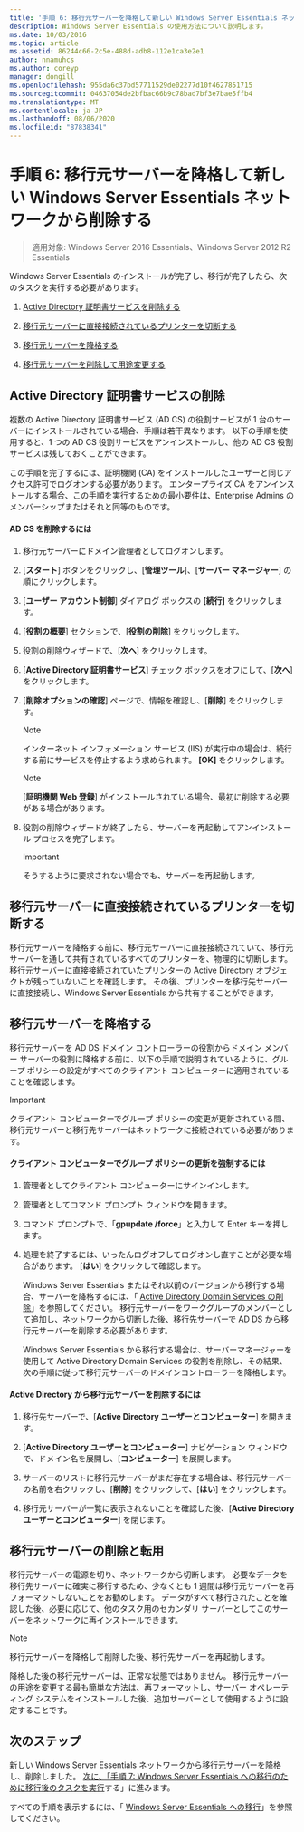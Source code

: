 ```yaml
---
title: '手順 6: 移行元サーバーを降格して新しい Windows Server Essentials ネットワークから削除する'
description: Windows Server Essentials の使用方法について説明します。
ms.date: 10/03/2016
ms.topic: article
ms.assetid: 86244c66-2c5e-488d-adb8-112e1ca3e2e1
author: nnamuhcs
ms.author: coreyp
manager: dongill
ms.openlocfilehash: 955da6c37bd57711529de02277d10f4627851715
ms.sourcegitcommit: 04637054de2bfbac66b9c78bad7bf3e7bae5ffb4
ms.translationtype: MT
ms.contentlocale: ja-JP
ms.lasthandoff: 08/06/2020
ms.locfileid: "87838341"
---
```

# <a name="step-6-demote-and-remove-the-source-server-from-the-new-windows-server-essentials-network"></a>手順 6: 移行元サーバーを降格して新しい Windows Server Essentials ネットワークから削除する

>適用対象: Windows Server 2016 Essentials、Windows Server 2012 R2 Essentials

Windows Server Essentials のインストールが完了し、移行が完了したら、次のタスクを実行する必要があります。

1.  [Active Directory 証明書サービスを削除する](Step-6--Demote-and-remove-the-Source-Server-from-the-new-Windows-Server-Essentials-network.md#BKMK_ADCS)

2.  [移行元サーバーに直接接続されているプリンターを切断する](Step-6--Demote-and-remove-the-Source-Server-from-the-new-Windows-Server-Essentials-network.md#BKMK_PhysicallyDisconnect)

3.  [移行元サーバーを降格する](Step-6--Demote-and-remove-the-Source-Server-from-the-new-Windows-Server-Essentials-network.md#BKMK_DemoteTheSourceServer)

4.  [移行元サーバーを削除して用途変更する](Step-6--Demote-and-remove-the-Source-Server-from-the-new-Windows-Server-Essentials-network.md#BKMK_RemoveTheSourceServer)

##  <a name="remove-active-directory-certificate-services"></a><a name="BKMK_ADCS"></a>Active Directory 証明書サービスの削除
 複数の Active Directory 証明書サービス (AD CS) の役割サービスが 1 台のサーバーにインストールされている場合、手順は若干異なります。 以下の手順を使用すると、1 つの AD CS 役割サービスをアンインストールし、他の AD CS 役割サービスは残しておくことができます。

 この手順を完了するには、証明機関 (CA) をインストールしたユーザーと同じアクセス許可でログオンする必要があります。 エンタープライズ CA をアンインストールする場合、この手順を実行するための最小要件は、Enterprise Admins のメンバーシップまたはそれと同等のものです。

#### <a name="to-remove-ad-cs"></a>AD CS を削除するには

1.  移行元サーバーにドメイン管理者としてログオンします。

2.  [**スタート**] ボタンをクリックし、[**管理ツール**]、[**サーバー マネージャー**] の順にクリックします。

3.  [**ユーザー アカウント制御**] ダイアログ ボックスの **[続行]** をクリックします。

4.  [**役割の概要**] セクションで、[**役割の削除**] をクリックします。

5.  役割の削除ウィザードで、[**次へ**] をクリックします。

6.  [**Active Directory 証明書サービス**] チェック ボックスをオフにして、[**次へ**] をクリックします。

7.  [**削除オプションの確認**] ページで、情報を確認し、[**削除**] をクリックします。

    > [!NOTE]
    >  インターネット インフォメーション サービス (IIS) が実行中の場合は、続行する前にサービスを停止するよう求められます。 **[OK]** をクリックします。

    > [!NOTE]
    >  [**証明機関 Web 登録**] がインストールされている場合、最初に削除する必要がある場合があります。

8.  役割の削除ウィザードが終了したら、サーバーを再起動してアンインストール プロセスを完了します。

    > [!IMPORTANT]
    >  そうするように要求されない場合でも、サーバーを再起動します。

##  <a name="disconnect-printers-that-are-directly-connected-to-the-source-server"></a><a name="BKMK_PhysicallyDisconnect"></a>移行元サーバーに直接接続されているプリンターを切断する
 移行元サーバーを降格する前に、移行元サーバーに直接接続されていて、移行元サーバーを通して共有されているすべてのプリンターを、物理的に切断します。 移行元サーバーに直接接続されていたプリンターの Active Directory オブジェクトが残っていないことを確認します。 その後、プリンターを移行先サーバーに直接接続し、Windows Server Essentials から共有することができます。

##  <a name="demote-the-source-server"></a><a name="BKMK_DemoteTheSourceServer"></a>移行元サーバーを降格する
 移行元サーバーを AD DS ドメイン コントローラーの役割からドメイン メンバー サーバーの役割に降格する前に、以下の手順で説明されているように、グループ ポリシーの設定がすべてのクライアント コンピューターに適用されていることを確認します。

> [!IMPORTANT]
>  クライアント コンピューターでグループ ポリシーの変更が更新されている間、移行元サーバーと移行先サーバーはネットワークに接続されている必要があります。

#### <a name="to-force-a-group-policy-update-on-a-client-computer"></a>クライアント コンピューターでグループ ポリシーの更新を強制するには

1. 管理者としてクライアント コンピューターにサインインします。

2. 管理者としてコマンド プロンプト ウィンドウを開きます。

3. コマンド プロンプトで、「**gpupdate /force**」と入力して Enter キーを押します。

4. 処理を終了するには、いったんログオフしてログオンし直すことが必要な場合があります。 [**はい**] をクリックして確認します。

   Windows Server Essentials またはそれ以前のバージョンから移行する場合、サーバーを降格するには、「 [Active Directory Domain Services の削除](/previous-versions/windows/it-pro/windows-server-2012-R2-and-2012/hh472163(v=ws.11))」を参照してください。 移行元サーバーをワークグループのメンバーとして追加し、ネットワークから切断した後、移行先サーバーで AD DS から移行元サーバーを削除する必要があります。

   Windows Server Essentials から移行する場合は、サーバーマネージャーを使用して Active Directory Domain Services の役割を削除し、その結果、次の手順に従って移行元サーバーのドメインコントローラーを降格します。

#### <a name="to-remove-the-source-server-from-active-directory"></a>Active Directory から移行元サーバーを削除するには

1.  移行先サーバーで、[**Active Directory ユーザーとコンピューター**] を開きます。

2.  [**Active Directory ユーザーとコンピューター**] ナビゲーション ウィンドウで、ドメイン名を展開し、[**コンピューター**] を展開します。

3.  サーバーのリストに移行元サーバーがまだ存在する場合は、移行元サーバーの名前を右クリックし、[**削除**] をクリックして、[**はい**] をクリックします。

4.  移行元サーバーが一覧に表示されないことを確認した後、[**Active Directory ユーザーとコンピューター**] を閉じます。

##  <a name="remove-and-repurpose-the-source-server"></a><a name="BKMK_RemoveTheSourceServer"></a>移行元サーバーの削除と転用
 移行元サーバーの電源を切り、ネットワークから切断します。 必要なデータを移行先サーバーに確実に移行するため、少なくとも 1 週間は移行元サーバーを再フォーマットしないことをお勧めします。 データがすべて移行されたことを確認した後、必要に応じて、他のタスク用のセカンダリ サーバーとしてこのサーバーをネットワークに再インストールできます。

> [!NOTE]
>  移行元サーバーを降格して削除した後、移行先サーバーを再起動します。

 降格した後の移行元サーバーは、正常な状態ではありません。 移行元サーバーの用途を変更する最も簡単な方法は、再フォーマットし、サーバー オペレーティング システムをインストールした後、追加サーバーとして使用するように設定することです。

## <a name="next-steps"></a>次のステップ
 新しい Windows Server Essentials ネットワークから移行元サーバーを降格し、削除しました。 [次に、「手順 7: Windows Server Essentials への移行のために移行後のタスクを実行](Step-7--Perform-post-migration-tasks-for-the-Windows-Server-Essentials-migration.md)する」に進みます。


すべての手順を表示するには、「 [Windows Server Essentials への移行](Migrate-from-Previous-Versions-to-Windows-Server-Essentials-or-Windows-Server-Essentials-Experience.md)」を参照してください。
